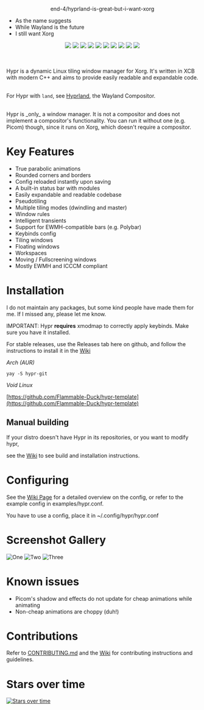 <p align="center">
  end-4/hyprland-is-great-but-i-want-xorg
</p>

- As the name suggests
- While Wayland is the future
- I still want Xorg

<p align="center">
  <img src="https://i.imgur.com/LtC153m.png" />
  <img src="https://github.com/vaxerski/Hypr/actions/workflows/c-cpp.yml/badge.svg" />
  <a href="https://discord.gg/hQ9XvMUjjr"><img src="https://img.shields.io/badge/Join%20the-Discord%20server-6666ff" /></a>
  <img src="https://img.shields.io/github/issues/vaxerski/Hypr" />
  <img src="https://img.shields.io/github/issues-pr/vaxerski/Hypr" />
  <img src="https://img.shields.io/github/languages/top/vaxerski/Hypr" />
  <img src="https://img.shields.io/github/license/vaxerski/Hypr" />
  <img src="https://img.shields.io/tokei/lines/github/vaxerski/Hypr" />
  <img src="https://img.shields.io/badge/Standard-C%2B%2B20-success" />
  <img src="https://img.shields.io/badge/Hi-mom!-ff69b4" />
</p>
<br/><br/>
Hypr is a dynamic Linux tiling window manager for Xorg. It's written in XCB with modern C++ and aims to provide easily readable and expandable code.
<br/><br/>

For Hypr with `land`, see [Hyprland](https://github.com/vaxerski/Hyprland), the Wayland Compositor.

<br/>
Hypr is _only_ a window manager. It is not a compositor and does not implement a compositor's functionality. You can run it without one (e.g. Picom) though, since it runs on Xorg, which doesn't require a compositor.
<br/>

# Key Features
- True parabolic animations
- Rounded corners and borders
- Config reloaded instantly upon saving
- A built-in status bar with modules
- Easily expandable and readable codebase
- Pseudotiling
- Multiple tiling modes (dwindling and master)
- Window rules
- Intelligent transients
- Support for EWMH-compatible bars (e.g. Polybar)
- Keybinds config
- Tiling windows
- Floating windows
- Workspaces
- Moving / Fullscreening windows
- Mostly EWMH and ICCCM compliant

# Installation
I do not maintain any packages, but some kind people have made them for me. If I missed any, please let me know.

IMPORTANT: Hypr **requires** xmodmap to correctly apply keybinds. Make sure you have it installed.

For stable releases, use the Releases tab here on github, and follow the instructions to install it in the [Wiki](https://github.com/vaxerski/Hypr/wiki/Building) 

*Arch (AUR)*
```
yay -S hypr-git
```

*Void Linux*

[https://github.com/Flammable-Duck/hypr-template](https://github.com/Flammable-Duck/hypr-template)

## Manual building
If your distro doesn't have Hypr in its repositories, or you want to modify hypr,

see the [Wiki](https://github.com/vaxerski/Hypr/wiki/Building) to see build and installation instructions.

# Configuring
See the [Wiki Page](https://github.com/vaxerski/Hypr/wiki/Configuring-Hypr) for a detailed overview on the config, or refer to the example config in examples/hypr.conf.

You have to use a config, place it in ~/.config/hypr/hypr.conf

# Screenshot Gallery

![One](https://i.imgur.com/ygked0M.png)
![Two](https://i.imgur.com/HLukmeA.png)
![Three](https://i.imgur.com/B0MDTu2.png)

# Known issues
- Picom's shadow and effects do not update for cheap animations while animating
- Non-cheap animations are choppy (duh!)

# Contributions
Refer to [CONTRIBUTING.md](https://github.com/vaxerski/Hypr/blob/main/CONTRIBUTING.md) and the [Wiki](https://github.com/vaxerski/Hypr/wiki/Contributing-&-Debugging) for contributing instructions and guidelines.


# Stars over time

[![Stars over time](https://starchart.cc/vaxerski/Hypr.svg)](https://starchart.cc/vaxerski/Hypr)


